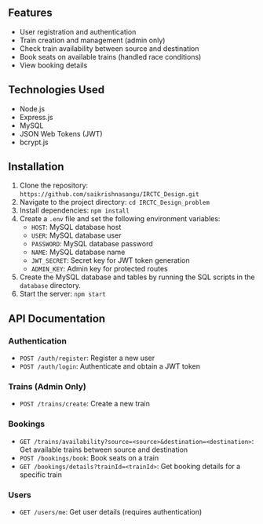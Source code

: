 ## Features

- User registration and authentication
- Train creation and management (admin only)
- Check train availability between source and destination
- Book seats on available trains (handled race conditions)
- View booking details

## Technologies Used

- Node.js
- Express.js
- MySQL
- JSON Web Tokens (JWT)
- bcrypt.js

## Installation

1. Clone the repository: `https://github.com/saikrishnasangu/IRCTC_Design.git`
2. Navigate to the project directory: `cd IRCTC_Design_problem`
3. Install dependencies: `npm install`
4. Create a `.env` file and set the following environment variables:
   - `HOST`: MySQL database host
   - `USER`: MySQL database user
   - `PASSWORD`: MySQL database password
   - `NAME`: MySQL database name
   - `JWT_SECRET`: Secret key for JWT token generation
   - `ADMIN_KEY`: Admin key for protected routes
5. Create the MySQL database and tables by running the SQL scripts in the `database` directory.
6. Start the server: `npm start`

## API Documentation

### Authentication

- `POST /auth/register`: Register a new user
- `POST /auth/login`: Authenticate and obtain a JWT token

### Trains (Admin Only)

- `POST /trains/create`: Create a new train

### Bookings

- `GET /trains/availability?source=<source>&destination=<destination>`: Get available trains between source and destination
- `POST /bookings/book`: Book seats on a train
- `GET /bookings/details?trainId=<trainId>`: Get booking details for a specific train

### Users

- `GET /users/me`: Get user details (requires authentication)
